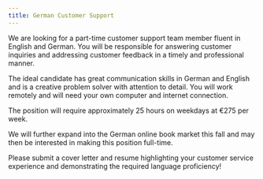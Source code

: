 ```yaml
---
title: German Customer Support
---
```

We are looking for a part-time customer support team member fluent in English and German. You will be responsible for answering customer inquiries and addressing customer feedback in a timely and professional manner.

The ideal candidate has great communication skills in German and English and is a creative problem solver with attention to detail. You will work remotely and will need your own computer and internet connection.

The position will require approximately 25 hours on weekdays at €275 per week.

We will further expand into the German online book market this fall and may then be interested in making this position full-time.

Please submit a cover letter and resume highlighting your customer service experience and demonstrating the required language proficiency!
